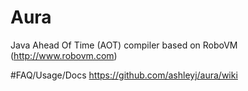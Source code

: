 # Aura

Java Ahead Of Time (AOT) compiler based on RoboVM (http://www.robovm.com)


#FAQ/Usage/Docs 
https://github.com/ashleyj/aura/wiki
